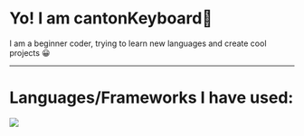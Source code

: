 # Yo! I am cantonKeyboard👋

I am a beginner coder, trying to learn new languages and create cool projects 😀

<hr>

# Languages/Frameworks I have used:

<img src="https://skillicons.dev/icons?i=py,js" />
